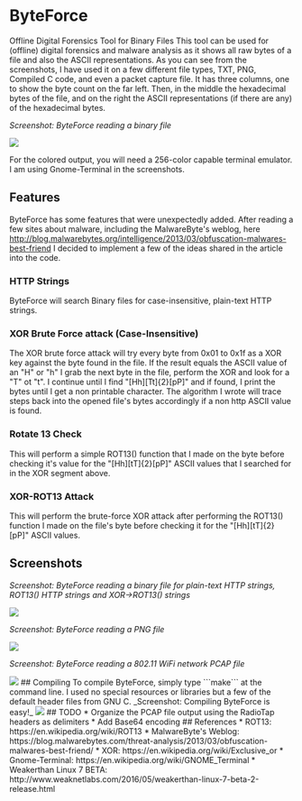 # ByteForce
Offline Digital Forensics Tool for Binary Files
This tool can be used for (offline) digital forensics and malware analysis as it shows all raw bytes of a file and also the ASCII representations. As you can see from the screenshots, I have used it on a few different file types, TXT, PNG, Compiled C code, and even a packet capture file. It has three columns, one to show the byte count on the far left. Then, in the middle the hexadecimal bytes of the file, and on the right the ASCII representations (if there are any) of the hexadecimal bytes.

_Screenshot: ByteForce reading a binary file_

<img src="https://weaknetlabs.com/images/byte-force-01.png"/>

For the colored output, you will need a 256-color capable terminal emulator. I am using Gnome-Terminal in the screenshots.
## Features
ByteForce has some features that were unexpectedly added. After reading a few sites about malware, including the MalwareByte's weblog, here http://blog.malwarebytes.org/intelligence/2013/03/obfuscation-malwares-best-friend I decided to implement a few of the ideas shared in the article into the code.
### HTTP Strings
ByteForce will search Binary files for case-insensitive, plain-text HTTP strings.
### XOR Brute Force attack (Case-Insensitive)
The XOR brute force attack will try every byte from 0x01 to 0x1f as a XOR key against the byte found in the file. If the result equals the ASCII value of an "H" or "h" I grab the next byte in the file, perform the XOR and look for a "T" ot "t". I continue until I find "[Hh][Tt]{2}[pP]" and if found, I print the bytes until I get a non printable character. The algorithm I wrote will trace steps back into the opened file's bytes accordingly if a non http ASCII value is found.
### Rotate 13 Check
This will perform a simple ROT13() function that I made on the byte before checking it's value for the "[Hh][tT]{2}[pP]" ASCII values that I searched for in the XOR segment above.
### XOR-ROT13 Attack
This will perform the brute-force XOR attack after performing the ROT13() function I made on the file's byte before checking it for the "[Hh][tT]{2}[pP]" ASCII values.
## Screenshots
_Screenshot: ByteForce reading a binary file for plain-text HTTP strings, ROT13() HTTP strings and XOR->ROT13() strings_

<img src="https://weaknetlabs.com/images/byte-force-06.png"/>

_Screenshot: ByteForce reading a PNG file_

<img src="https://weaknetlabs.com/images/byte-force-05.png"/>

_Screenshot: ByteForce reading a 802.11 WiFi network PCAP file_

<img src="https://weaknetlabs.com/images/byte-force-04.png"/>
## Compiling
To compile ByteForce, simply type ```make``` at the command line. I used no special resources or libraries but a few of the default header files from GNU C.
_Screenshot: Compiling ByteForce is easy!_

<img src="https://weaknetlabs.com/images/byte-force-02.png"/>
## TODO
* Organize the PCAP file output using the RadioTap headers as delimiters
* Add Base64 encoding
## References
* ROT13: https://en.wikipedia.org/wiki/ROT13 
* MalwareByte's Weblog: https://blog.malwarebytes.com/threat-analysis/2013/03/obfuscation-malwares-best-friend/
* XOR: https://en.wikipedia.org/wiki/Exclusive_or
* Gnome-Terminal: https://en.wikipedia.org/wiki/GNOME_Terminal
* Weakerthan Linux 7 BETA: http://www.weaknetlabs.com/2016/05/weakerthan-linux-7-beta-2-release.html

